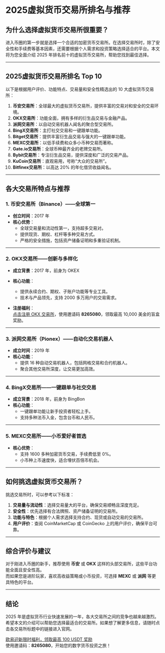 # 2025虚拟货币交易所排名与推荐


## 为什么选择虚拟货币交易所很重要？

进入币圈的第一步就是选择一个合适的加密货币交易所。在选择交易所时，除了安全性和手续费等基本因素，还需要根据个人需求和投资策略选择适合的平台。本文将为您全面介绍 2025 年排名前十的虚拟货币交易所，帮助您找到最佳选择。

---

## 2025虚拟货币交易所排名 Top 10

以下是根据用户评价、功能特点、交易量和安全性精选出的 10 大虚拟货币交易所：

1. **币安交易所**：全球最大的虚拟货币交易所，提供丰富的交易对和安全的交易环境。
2. **OKX交易所**：功能全面，拥有多样的衍生品交易与金融产品。
3. **派网交易所**：以自动交易机器人闻名的聚合型交易所。
4. **BingX交易所**：主打社交交易和一键跟单功能。
5. **Bitget交易所**：提供丰富衍生品交易与强大的一键跟单功能。
6. **MEXC交易所**：以低手续费和众多小币种交易而著称。
7. **Gate.io交易所**：全球币种最齐全的老牌交易所。
8. **Bybit交易所**：专注衍生品交易，提供深度和广泛的交易产品。
9. **KuCoin交易所**：直观易用，号称“大众的交易所”。
10. **Bitfinex交易所**：以高达 20% 的年化借贷收益闻名。

---

## 各大交易所特点与推荐

### 1. 币安交易所（Binance）——全球第一

- **创立时间**：2017 年  
- **核心优势**：  
  - 全球交易量和流动性第一，支持超多交易对。  
  - 提供现货、期权、杠杆等多种交易方式。  
  - 严格的安全措施，包括资产储备证明和多重验证机制。  



---

### 2. OKX交易所——创新与多样化

- **成立背景**：2017 年，前身为 OKEX  
- **核心功能**：  
  - 提供永续合约、期权、子账户功能等专业工具。  
  - 技术与产品领先，支持 2000 多万用户的交易需求。  

- **注册福利**：  
  [点击注册 OKX 交易所](https://bit.ly/OKXe)，使用邀请码 **8265080**，领取最高 10,000 美金的盲盒奖励。

---

### 3. 派网交易所（Pionex）——自动化交易机器人

- **成立时间**：2019 年  
- **核心功能**：  
  - 提供 16 种自动交易机器人，包括网格交易和合约机器人。  
  - 聚合其他交易所深度，让交易更加高效。  


---

### 4. BingX交易所——一键跟单与社交交易

- **成立背景**：2018 年，前身为 BingBon  
- **核心功能**：  
  - 一键跟单功能让新手投资者轻松上手。  
  - 支持多种法币入金，包含台币和人民币。  



---

### 5. MEXC交易所——小币爱好者首选

- **核心优势**：  
  - 支持 1600 多种加密货币交易，手续费低至 0%。  
  - 小币种上币速度快，适合埋伏百倍币机会。  



---

## 如何挑选虚拟货币交易所？

挑选交易所时，可以参考以下标准：

1. **交易量与流动性**：选择交易量大的平台，确保交易顺畅且深度充足。  
2. **安全性**：优先选择有合法牌照、资产储备证明的交易所。  
3. **功能与特色**：根据个人需求选择支持合约、现货或自动交易的交易所。  
4. **用户评价**：查阅 CoinMarketCap 或 CoinGecko 上的用户评价，确保平台可靠。  

---

## 综合评价与建议

对于刚进入币圈的新手，推荐使用 **币安** 或 **OKX** 这样的头部交易所，这些平台功能全面且安全性高。  
而如果您是进阶玩家，喜欢高收益策略或小币投资，可选择 **MEXC** 或 **派网** 等更具特色的平台。

---

## 结论

2025 年是虚拟货币行业快速发展的一年，各大交易所之间的竞争也越来越激烈。希望本文的介绍可以帮助您选择最适合的交易所。如果想了解更多信息，请随时点击各交易所标题中的链接进入官网。

[欧易迎新限时福利，领取最高 100 USDT 奖励](https://bit.ly/OKXe)  
使用邀请码：**8265080**，开始您的数字货币投资之旅！
